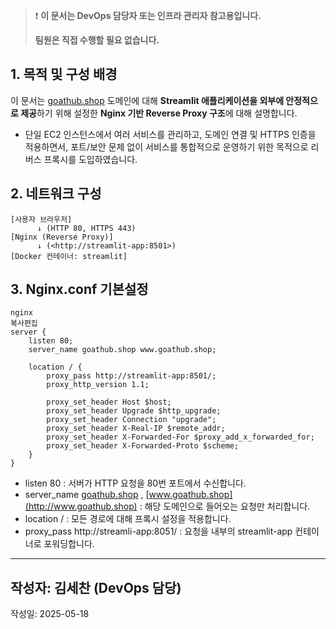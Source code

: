 > ❗ **이 문서는 DevOps 담당자 또는 인프라 관리자 참고용입니다.**
> 
> 
> **팀원은 직접 수행할 필요 없습니다.**
> 

## 1. 목적 및 구성 배경

이 문서는 [goathub.shop](http://goathub.shop/) 도메인에 대해 **Streamlit 애플리케이션을 외부에 안정적으로 제공**하기 위해 설정한 **Nginx 기반 Reverse Proxy 구조**에 대해 설명합니다.

- 단일 EC2 인스턴스에서 여러 서비스를 관리하고, 도메인 연결 및 HTTPS 인증을 적용하면서, 포트/보안 문제 없이 서비스를 통합적으로 운영하기 위한 목적으로 리버스 프록시를 도입하였습니다.

## 2. 네트워크 구성

```
[사용자 브라우저]
      ↓ (HTTP 80, HTTPS 443)
[Nginx (Reverse Proxy)]
      ↓ (<http://streamlit-app:8501>)
[Docker 컨테이너: streamlit]
```

## 3. Nginx.conf 기본설정

```
nginx
복사편집
server {
    listen 80;
    server_name goathub.shop www.goathub.shop;

    location / {
        proxy_pass http://streamlit-app:8501/;
        proxy_http_version 1.1;

        proxy_set_header Host $host;
        proxy_set_header Upgrade $http_upgrade;
        proxy_set_header Connection "upgrade";
        proxy_set_header X-Real-IP $remote_addr;
        proxy_set_header X-Forwarded-For $proxy_add_x_forwarded_for;
        proxy_set_header X-Forwarded-Proto $scheme;
    }
}
```

- listen 80 : 서버가 HTTP 요청을 80번 포트에서 수신합니다.
- server_name [goathub.shop](http://goathub.shop) , [www.goathub.shop](http://www.goathub.shop) : 해당 도메인으로 들어오는 요청만 처리합니다.
- location / : 모든 경로에 대해 프록시 설정을 적용합니다.
- proxy_pass http://streamli-app:8051/ : 요청을 내부의 streamlit-app 컨테이너로 포워딩합니다.

---

## 작성자: 김세찬 (DevOps 담당)
작성일: 2025-05-18